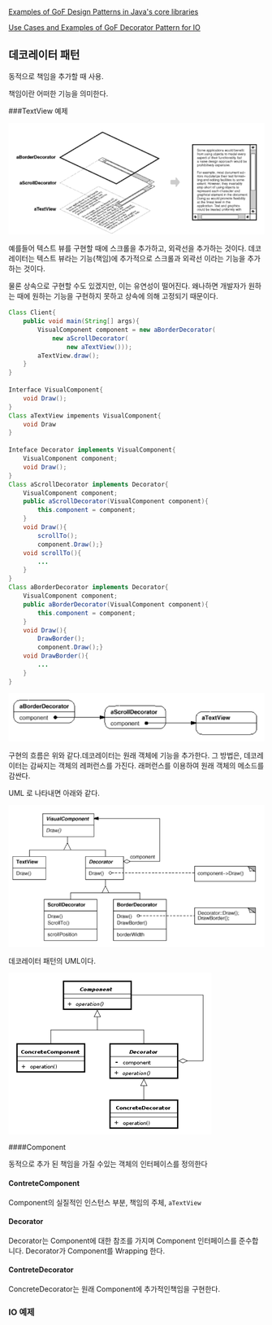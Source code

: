 [Examples of GoF Design Patterns in Java's core libraries](https://stackoverflow.com/questions/1673841/examples-of-gof-design-patterns-in-javas-core-libraries)

 [Use Cases and Examples of GoF Decorator Pattern for IO](https://stackoverflow.com/questions/6366385/use-cases-and-examples-of-gof-decorator-pattern-for-io)



## 데코레이터 패턴

동적으로 책임을 추가할 때 사용.

책임이란 어떠한 기능을 의미한다.

###TextView 예제

![exam_deco.png](exam_deco.png)

예를들어 텍스트 뷰를 구현할 때에 스크롤을 추가하고, 외곽선을 추가하는 것이다. 데코레이터는 텍스트 뷰라는 기능(책임)에 추가적으로 스크롤과 외곽선 이라는 기능을 추가하는 것이다.

물론 상속으로 구현할 수도 있겠지만, 이는 유연성이 떨어진다. 왜나하면 개발자가 원하는 때에 원하는 기능을 구현하지 못하고 상속에 의해 고정되기 때문이다.

```java
Class Client{
    public void main(String[] args){
        VisualComponent component = new aBorderDecorator(
            new aScrollDecorator(
                new aTextView()));
        aTextView.draw();
    }
}

Interface VisualComponent{
    void Draw();
}
Class aTextView impements VisualComponent{
    void Draw
}

Inteface Decorator implements VisualComponent{
    VisualComponent component;
    void Draw();
}
Class aScrollDecorator implements Decorator{
    VisualComponent component;
    public aScrollDecorator(VisualComponent component){
        this.component = component;
    }
    void Draw(){
        scrollTo();
        component.Draw();}
    void scrollTo(){
        ...
    }
}
Class aBorderDecorator implements Decorator{
    VisualComponent component;
    public aBorderDecorator(VisualComponent component){
        this.component = component;
    }
    void Draw(){
        DrawBorder();
        component.Draw();}
    void DrawBorder(){
        ...
    }
}

```



![exam_flow_deco.png](exam_flow_deco.png)

구현의 흐름은 위와 같다.데코레이터는 원래 객체에 기능을 추가한다. 그 방법은,  데코레이터는 감싸지는 객체의 레퍼런스를 가진다.  래퍼런스를 이용하여 원래 객체의 메소드를 감싼다. 



UML 로 나타내면 아래와 같다.

![exam_view_deco.png](exam_view_deco.png)

데코레이터 패턴의 UML이다.

![decorator](decorator.png)

####Component

동적으로 추가 된 책임을 가질 수있는 객체의 인터페이스를 정의한다

#### ContreteComponent

Component의 실질적인 인스턴스 부분, 책임의 주체, `aTextView`	

#### Decorator

Decorator는 Component에 대한 참조를 가지며 Component 인터페이스를 준수합니다. Decorator가  Component를 Wrapping 한다.

#### ContreteDecorator 

ConcreteDecorator는 원래 Component에 추가적인책임을 구현한다.



### IO 예제




